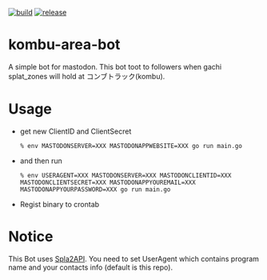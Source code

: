 [![build](https://img.shields.io/github/workflow/status/plainbanana/kombu-erea-bot/release)](https://github.com/plainbanana/kombu-erea-bot/actions?query=workflow%3Arelease) [![release](https://img.shields.io/github/v/release/plainbanana/kombu-erea-bot)](https://github.com/plainbanana/kombu-erea-bot/releases/latest)

# kombu-area-bot
A simple bot for mastodon. This bot toot to followers when gachi splat_zones will hold at コンブトラック(kombu).
# Usage 
- get new ClientID and ClientSecret

    `% env MASTODONSERVER=XXX MASTODONAPPWEBSITE=XXX go run main.go`
- and then run

    `% env USERAGENT=XXX MASTODONSERVER=XXX MASTODONCLIENTID=XXX MASTODONCLIENTSECRET=XXX MASTODONAPPYOUREMAIL=XXX MASTODONAPPYOURPASSWORD=XXX go run main.go`
- Regist binary to crontab
# Notice
This Bot uses [Spla2API](https://spla2.yuu26.com/). You need to set UserAgent which contains program name and your contacts info (default is this repo).
